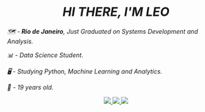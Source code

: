 <h1 align="center"> <i> <strong> HI THERE, I'M LEO </h1> </strong> </i>

  <p align="left"> 
  <i>🗺️ -<strong> Rio de Janeiro</strong>, Just Graduated on Systems Development and Analysis. </i> 
  </p> 

  <p align="left">
  <i>📊 - Data Science Student. </i>
  </p>

  <p align="left"> 
  <i>🖥️ - Studying Python, Machine Learning and Analytics.</i>
  </p>
   
  <p align="left">
  <i>📅 - 19 years old. </i>
  </p>
  
  <p align="center">
  <a href="https://www.instagram.com/zinleo11/" alt="Instagram">
    <img src="https://img.shields.io/badge/-Leonardo Talles-1C1C1C?style=for-the-badge&logo=Instagram&logoColor=00FFFF&link=https://www.instagram.com/zinleo11"/>
  </a>
  
  <a href="https://www.linkedin.com/in/leonardo-talles1/" alt="Linkedin">
    <img src="https://img.shields.io/badge/-Leonardo Talles-1C1C1C?style=for-the-badge&logo=Linkedin&logoColor=00FFFF&link=https://www.linkedin.com/in/leonardo-talles1/"/>
  </a>
  
  <a href="https://www.discord.app/" alt="Discord">
    <img src="https://img.shields.io/badge/-zinleo11 -1C1C1C?style=for-the-badge&logo=Discord&logoColor=00FFFF&link=https://discord.app"/>
  </a>
    </p>
